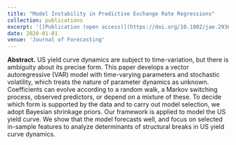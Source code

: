 ```yaml
---
title: "Model Instability in Predictive Exchange Rate Regressions"
collection: publications
excerpt: '[[Publication (open access)](https://doi.org/10.1002/jae.2936)], [[Final arXiv version](https://arxiv.org/pdf/2102.13393.pdf)]'
date: 2020-01-01
venue: 'Journal of Forecasting'
---
```

**Abstract.** US yield curve dynamics are subject to time-variation, but there is ambiguity about its precise form. This paper develops a vector autoregressive (VAR) model with time-varying parameters and stochastic volatility, which treats the nature of parameter dynamics as unknown. Coefficients can evolve according to a random walk, a Markov switching process, observed predictors, or depend on a mixture of these. To decide which form is supported by the data and to carry out model selection, we adopt Bayesian shrinkage priors. Our framework is applied to model the US yield curve. We show that the model forecasts well, and focus on selected in-sample features to analyze determinants of structural breaks in US yield curve dynamics.
